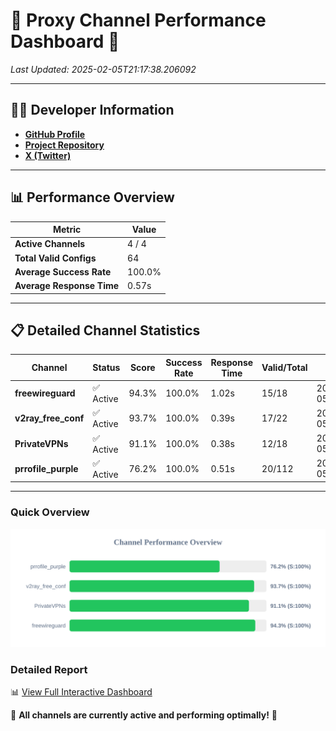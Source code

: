 # 🌟 Proxy Channel Performance Dashboard 🌟

_Last Updated: 2025-02-05T21:17:38.206092_

---

## 👩‍💻 Developer Information

- **[GitHub Profile](https://github.com/4n0nymou3)**  
- **[Project Repository](https://github.com/4n0nymou3/multi-proxy-config-fetcher)**  
- **[X (Twitter)](https://x.com/4n0nymou3)**  

---

## 📊 Performance Overview

| Metric                | Value       |
|-----------------------|-------------|
| **Active Channels**   | 4 / 4       |
| **Total Valid Configs** | 64          |
| **Average Success Rate** | 100.0%      |
| **Average Response Time** | 0.57s       |

---

## 📋 Detailed Channel Statistics

| Channel          | Status     | Score  | Success Rate | Response Time | Valid/Total | Last Success               |
|------------------|------------|--------|--------------|---------------|-------------|----------------------------|
| **freewireguard**  | ✅ Active  | 94.3%  | 100.0% | 1.02s         | 15/18       | 2025-02-05T21:17:38.204310 |
| **v2ray_free_conf**  | ✅ Active  | 93.7%  | 100.0% | 0.39s         | 17/22       | 2025-02-05T21:17:36.743195 |
| **PrivateVPNs**  | ✅ Active  | 91.1%  | 100.0% | 0.38s         | 12/18       | 2025-02-05T21:17:37.162305 |
| **prrofile_purple**  | ✅ Active  | 76.2%  | 100.0% | 0.51s         | 20/112       | 2025-02-05T21:17:36.316856 |

---

### Quick Overview
<div align="center">
  <a href="https://raw.githubusercontent.com/nullluser/NullRepo/refs/heads/main/assets/channel_stats_chart.svg">
    <img src="https://raw.githubusercontent.com/nullluser/NullRepo/refs/heads/main/assets/channel_stats_chart.svg" alt="Source Performance Statistics" width="800">
  </a>
</div>

### Detailed Report
📊 [View Full Interactive Dashboard](https://htmlpreview.github.io/?https://github.com/nullluser/NullRepo/blob/main/assets/performance_report.html)

🎉 **All channels are currently active and performing optimally!** 🎉
